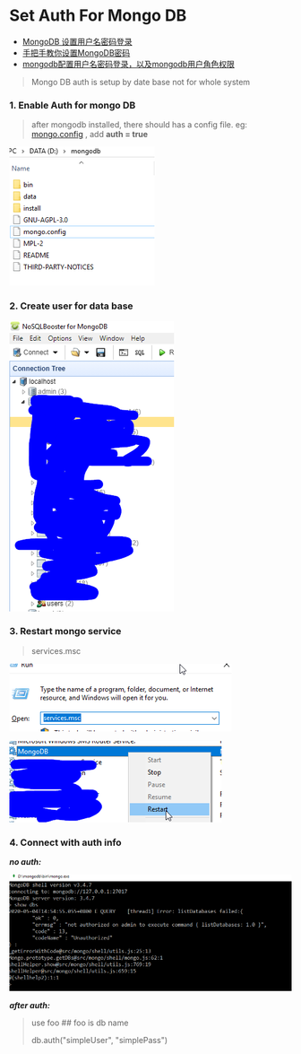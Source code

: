 # Set Auth For Mongo DB

- [MongoDB 设置用户名密码登录](https://blog.csdn.net/qq_32502511/article/details/80619277)
- [手把手教你设置MongoDB密码](https://www.cnblogs.com/zilongmao/p/11428864.html)
- [mongodb配置用户名密码登录，以及mongodb用户角色权限](https://blog.csdn.net/u012373281/article/details/93748448?utm_medium=distribute.pc_relevant.none-task-blog-OPENSEARCH-2&depth_1-utm_source=distribute.pc_relevant.none-task-blog-OPENSEARCH-2)

> Mongo DB auth is setup by  date base not for whole system 

### 1. Enable Auth for mongo DB

> after mongodb installed, there  should has a config file. eg:   [mongo.config](..\..\files\mongo.config) , add  **auth = true**

![1588575049069](../../media/1588575049069.png)

### 2. Create user for data base

![1588574993931](../../media/1588574993931.png)

### 3. Restart mongo service

> services.msc

![1588575210791](../../media/1588575210791.png)





![1588575254938](../../media/1588575254938.png)





### 4. Connect with auth info

***no auth:***

![1588575313966](../../media/1588575313966.png)



***after auth:***

> use foo  ## foo is db name
>
> db.auth("simpleUser", "simplePass")


